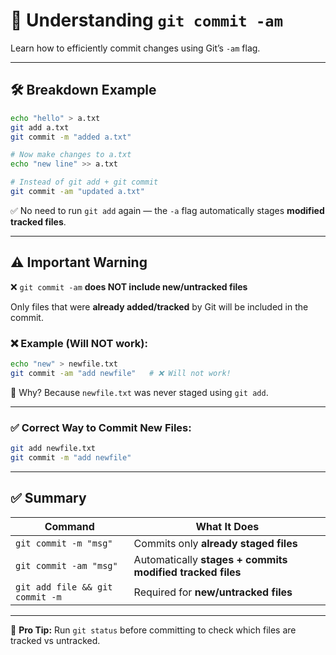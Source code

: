 # 🔧 Understanding `git commit -am`

Learn how to efficiently commit changes using Git’s `-am` flag.

---

## 🛠️ Breakdown Example

```bash
echo "hello" > a.txt
git add a.txt
git commit -m "added a.txt"

# Now make changes to a.txt
echo "new line" >> a.txt

# Instead of git add + git commit
git commit -am "updated a.txt"
```

✅ No need to run `git add` again — the `-a` flag automatically stages **modified tracked files**.

---

## ⚠️ Important Warning

❌ `git commit -am` **does NOT include new/untracked files**

Only files that were **already added/tracked** by Git will be included in the commit.

### ❌ Example (Will NOT work):

```bash
echo "new" > newfile.txt
git commit -am "add newfile"   # ❌ Will not work!
```

🚫 Why? Because `newfile.txt` was never staged using `git add`.

---

### ✅ Correct Way to Commit New Files:

```bash
git add newfile.txt
git commit -m "add newfile"
```

---

## ✅ Summary

| Command                         | What It Does                                              |
| ------------------------------- | --------------------------------------------------------- |
| `git commit -m "msg"`           | Commits only **already staged files**                     |
| `git commit -am "msg"`          | Automatically **stages + commits modified tracked files** |
| `git add file && git commit -m` | Required for **new/untracked files**                      |

---

🧐 **Pro Tip:** Run `git status` before committing to check which files are tracked vs untracked.






